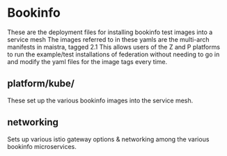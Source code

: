 # Bookinfo

These are the deployment files for installing bookinfo test images
into a service mesh
The images referred to in these yamls are the multi-arch manifests
in maistra, tagged 2.1
This allows users of the Z and P platforms to run the example/test
installations of federation without needing to go in and modify
the yaml files for the image tags every time.

## platform/kube/

These set up the various bookinfo images into the service mesh.

## networking

Sets up various istio gateway options & networking among the
various bookinfo microservices.
